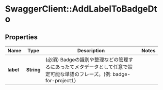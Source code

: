 # SwaggerClient::AddLabelToBadgeDto

## Properties
Name | Type | Description | Notes
------------ | ------------- | ------------- | -------------
**label** | **String** | (必須) Badgeの識別や整理などの管理するにあったてメタデータとして任意で設定可能な単語のフレーズ。(例: badge-for-project1) | 

